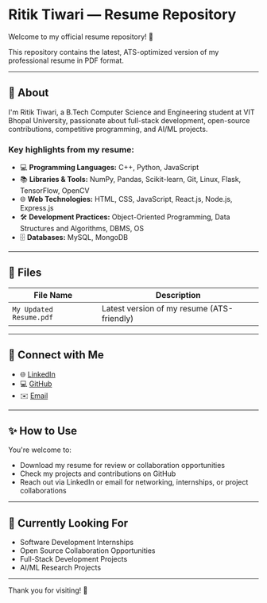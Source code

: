 # Ritik Tiwari — Resume Repository

Welcome to my official resume repository! 🚀

This repository contains the latest, ATS-optimized version of my professional resume in PDF format.

---

## 📄 About

I'm Ritik Tiwari, a B.Tech Computer Science and Engineering student at VIT Bhopal University, passionate about full-stack development, open-source contributions, competitive programming, and AI/ML projects.

### Key highlights from my resume:

- 💻 **Programming Languages:** C++, Python, JavaScript
- 📚 **Libraries & Tools:** NumPy, Pandas, Scikit-learn, Git, Linux, Flask, TensorFlow, OpenCV
- 🌐 **Web Technologies:** HTML, CSS, JavaScript, React.js, Node.js, Express.js
- 🛠️ **Development Practices:** Object-Oriented Programming, Data Structures and Algorithms, DBMS, OS
- 🗄️ **Databases:** MySQL, MongoDB

---

## 📂 Files

| File Name                    | Description                                 |
| ---------------------------- | ------------------------------------------- |
| `My Updated Resume.pdf`      | Latest version of my resume (ATS-friendly) |

---

## 🔗 Connect with Me

- 🌐 [LinkedIn](https://www.linkedin.com/in/ritik-tiwari-1a5399250/)
- 💻 [GitHub](https://github.com/RitikTiwari7379)
- ✉️ [Email](mailto:ritikamethi7379@gmail.com)

---

## ✨ How to Use

You're welcome to:

- Download my resume for review or collaboration opportunities
- Check my projects and contributions on GitHub
- Reach out via LinkedIn or email for networking, internships, or project collaborations

---

## 🎯 Currently Looking For

- Software Development Internships
- Open Source Collaboration Opportunities
- Full-Stack Development Projects
- AI/ML Research Projects

---

Thank you for visiting! 🙌
